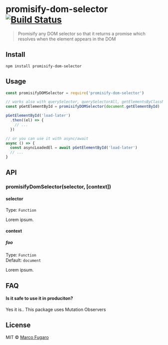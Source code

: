# promisify-dom-selector [![Build Status](https://travis-ci.org/marcofugaro/promisify-dom-selector.svg?branch=master)](https://travis-ci.org/marcofugaro/promisify-dom-selector)

> Promisify any DOM selector so that it returns a promise which resolves when the element appears in the DOM


## Install

```
npm install promisify-dom-selector
```


## Usage

```js
const promisifyDOMSelector = require('promisify-dom-selector')

// works also with querySelector, querySelectorAll, getElementsByClassName and so on..
const pGetElementById = promisifyDOMSelector(document.getElementById)

pGetElementById('load-later')
  .then((el) => {
    // ...
  })

// or you can use it with async/await
async () => {
  const asyncLoadedEl = await pGetElementById('load-later')
  // ...
}
```


## API

### promisifyDomSelector(selector, [context])

#### selector

Type: `Function`

Lorem ipsum.

#### context

##### foo

Type: `Function`<br>
Default: `document`

Lorem ipsum.


## FAQ

#### Is it safe to use it in produciton?
Yes it is.. This package uses Mutation Observers

## License

MIT © [Marco Fugaro](http://marcofugaro.it)
